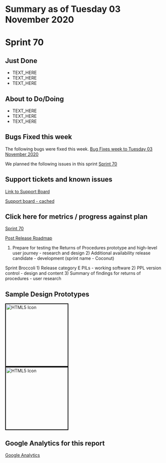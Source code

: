 # Summary as of Tuesday 03 November 2020 

# Sprint 70

## Just Done
* TEXT_HERE
* TEXT_HERE
* TEXT_HERE

## About to Do/Doing
* TEXT_HERE
* TEXT_HERE
* TEXT_HERE

## Bugs Fixed this week
The following bugs were fixed this week.
[Bug Fixes week to Tuesday 03 November 2020](graphs/bugs03112020.png)

We planned the following issues in this sprint 
[Sprint 70](graphs/sprint03112020.png)

## Support tickets and known issues
[Link to Support Board](https://collaboration.homeoffice.gov.uk/jira/secure/RapidBoard.jspa?rapidView=1717&selectedIssue=ASSB-253)

[Support board - cached](graphs/supportBoard03112020.png)

## Click here for metrics / progress against plan
[Sprint 70](graphs/progress03112020.png)

[Post Release Roadmap](graphs/roadmap03112020.png)

1) Prepare for testing the Returns of Procedures prototype and high-level user journey - research and design 2) Additional availability release candidate - development (sprint name - Coconut)

Sprint Broccoli 1) Release category E PILs - working software 2) PPL version control - design and content 3) Summary of findings for returns of procedures - user research

## Sample Design Prototypes
<a href="graphs/proto1_03112020.png"><img src="graphs/proto1_03112020.png" alt="HTML5 Icon" width="200" style="border:2px solid black"></a>
<br>
<a href="graphs/proto2_03112020.png"><img src="graphs/proto2_03112020.png" alt="HTML5 Icon" width="200" style="border:2px solid black"></a>
<br>


## Google Analytics for this report
[Google Analytics](graphs/GA03112020.png)

